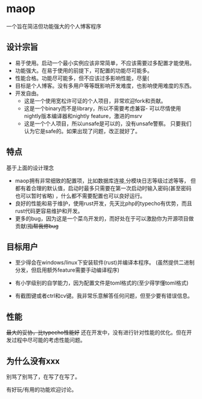 # maop

一个旨在简洁但功能强大的个人博客程序

## 设计宗旨
- 易于使用。启动一个最小实例应该非常简单，不应该需要过多配置才能使用。
- 功能强大。在易于使用的前提下，可配置的功能尽可能多。
- 性能合格。功能尽可能多，但不应该过多影响性能，尽量(
- 目标是个人博客。没有多用户等等既影响开发难度，也影响使用难度的东西。
- 开发自由。
  - 这是一个使用宽松许可证的个人项目，非常欢迎fork和贡献。
  - 这是一个binary而不是library，所以不需要考虑兼容-
    可以尽情使用nightly版本编译器和nightly feature，激进的msrv
  - 这是一个个人项目，所以unsafe是可以的，没有unsafe警察。
    只要我们认为它是safe的。如果出现了问题，改正就好了。

## 特点
基于上面的设计理念
- maop拥有非常细致的配置项，比如数据库连接,分模块日志等级过滤等等，
  但都有着合理的默认值，启动时最多只需要在第一次启动时输入密码(甚至密码也可以暂时省略)
  ，什么都不需要配置也可以良好运行。
- 良好的性能和易于维护，使用rust开发，先天比php的typecho有优势，而且
  rust代码更容易维护和开发。
- 更多的bug，因为这是一个菜鸟开发的，而好处在于可以激励你为开源项目做贡献(~~指帮我修bug~~

## 目标用户
- 至少得会在windows/linux下安装软件(rust)并编译本程序。
(虽然提供二进制分发，但启用额外feature需要手动编译程序)

- 有小学级别的自学能力，因为配置文件是toml格式的(至少得学懂toml格式)

- 有截图键或者ctrl和cv键。我非常乐意解答任何问题，但至少要有错误信息。

## 性能
~~最大的妥协，比typecho性能好~~
还在开发中，没有进行针对性能的优化。但在开发过程中尽可能的考虑性能问题。

## 为什么没有xxx
别骂了别骂了，在写了在写了。

有好玩/有用的功能欢迎讨论。
